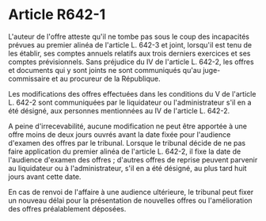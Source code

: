 # Article R642-1

L'auteur de l'offre atteste qu'il ne tombe pas sous le coup des incapacités prévues au premier alinéa de l'article L. 642-3 et joint, lorsqu'il est tenu de les établir, ses comptes annuels relatifs aux trois derniers exercices et ses comptes prévisionnels. Sans préjudice du IV de l'article L. 642-2, les offres et documents qui y sont joints ne sont communiqués qu'au juge-commissaire et au procureur de la République.

Les modifications des offres effectuées dans les conditions du V de l'article L. 642-2 sont communiquées par le liquidateur ou l'administrateur s'il en a été désigné, aux personnes mentionnées au IV de l'article L. 642-2.

A peine d'irrecevabilité, aucune modification ne peut être apportée à une offre moins de deux jours ouvrés avant la date fixée pour l'audience d'examen des offres par le tribunal. Lorsque le tribunal décide de ne pas faire application du premier alinéa de l'article L. 642-2, il fixe la date de l'audience d'examen des offres ; d'autres offres de reprise peuvent parvenir au liquidateur ou à l'administrateur, s'il en a été désigné, au plus tard huit jours avant cette date.

En cas de renvoi de l'affaire à une audience ultérieure, le tribunal peut fixer un nouveau délai pour la présentation de nouvelles offres ou l'amélioration des offres préalablement déposées.
